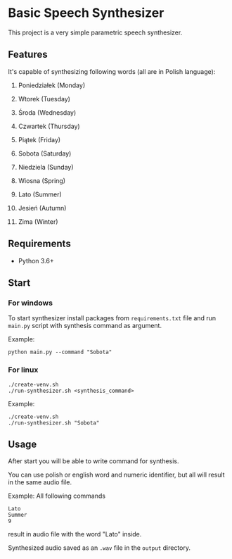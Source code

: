 # Basic Speech Synthesizer

This project is a very simple parametric speech synthesizer.

## Features

It's capable of synthesizing following words (all are in Polish language):

1) Poniedziałek (Monday)
2) Wtorek (Tuesday)
3) Środa (Wednesday)
4) Czwartek (Thursday)
5) Piątek (Friday)
6) Sobota (Saturday)
7) Niedziela (Sunday)

8) Wiosna (Spring)
9) Lato (Summer)
10) Jesień (Autumn)
11) Zima (Winter)

## Requirements

- Python 3.6+

## Start

### For windows

To start synthesizer install packages from `requirements.txt` file
and run `main.py` script with synthesis command as argument.

Example:
```shell
python main.py --command "Sobota"
```

### For linux

```shell
./create-venv.sh
./run-synthesizer.sh <synthesis_command>
```

Example:
```shell
./create-venv.sh
./run-synthesizer.sh "Sobota"
```

## Usage

After start you will be able to write command for synthesis.

You can use polish or english word and numeric identifier,
but all will result in the same audio file.

Example:
All following commands
```
Lato
Summer
9
```
result in audio file with the word "Lato" inside.

Synthesized audio saved as an `.wav` file in the `output` directory.
